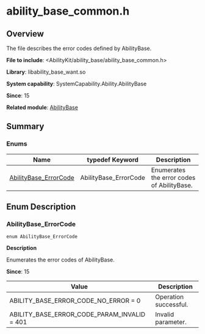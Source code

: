 # ability_base_common.h

## Overview

The file describes the error codes defined by AbilityBase.

**File to include**: <AbilityKit/ability_base/ability_base_common.h>

**Library**: libability_base_want.so

**System capability**: SystemCapability.Ability.AbilityBase

**Since**: 15

**Related module**: [AbilityBase](capi-abilitybase.md)

## Summary

### Enums

| Name| typedef Keyword| Description|
| -- | -- | -- |
| [AbilityBase_ErrorCode](#abilitybase_errorcode) | AbilityBase_ErrorCode | Enumerates the error codes of AbilityBase.|

## Enum Description

### AbilityBase_ErrorCode

```
enum AbilityBase_ErrorCode
```

**Description**

Enumerates the error codes of AbilityBase.

**Since**: 15

| Value| Description|
| -- | -- |
| ABILITY_BASE_ERROR_CODE_NO_ERROR = 0 | Operation successful.|
| ABILITY_BASE_ERROR_CODE_PARAM_INVALID = 401 | Invalid parameter.|
